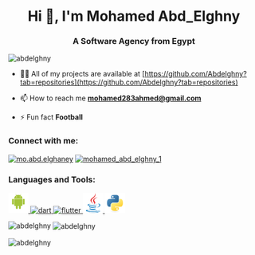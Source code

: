<h1 align="center">Hi 👋, I'm Mohamed Abd_Elghny</h1>
<h3 align="center">A Software Agency from Egypt</h3>

<p align="left"> <img src="https://komarev.com/ghpvc/?username=abdelghny&label=Profile%20views&color=0e75b6&style=flat" alt="abdelghny" /> </p>

- 👨‍💻 All of my projects are available at [https://github.com/Abdelghny?tab=repositories](https://github.com/Abdelghny?tab=repositories)

- 📫 How to reach me **mohamed283ahmed@gmail.com**

- ⚡ Fun fact **Football**

<h3 align="left">Connect with me:</h3>
<p align="left">
<a href="https://fb.com/mo.abd.elghaney" target="blank"><img align="center" src="https://raw.githubusercontent.com/rahuldkjain/github-profile-readme-generator/master/src/images/icons/Social/facebook.svg" alt="mo.abd.elghaney" height="30" width="40" /></a>
<a href="https://instagram.com/mohamed_abd_elghny_1" target="blank"><img align="center" src="https://raw.githubusercontent.com/rahuldkjain/github-profile-readme-generator/master/src/images/icons/Social/instagram.svg" alt="mohamed_abd_elghny_1" height="30" width="40" /></a>
</p>

<h3 align="left">Languages and Tools:</h3>
<p align="left"> <a href="https://developer.android.com" target="_blank" rel="noreferrer"> <img src="https://raw.githubusercontent.com/devicons/devicon/master/icons/android/android-original-wordmark.svg" alt="android" width="40" height="40"/> </a> <a href="https://dart.dev" target="_blank" rel="noreferrer"> <img src="https://www.vectorlogo.zone/logos/dartlang/dartlang-icon.svg" alt="dart" width="40" height="40"/> </a> <a href="https://flutter.dev" target="_blank" rel="noreferrer"> <img src="https://www.vectorlogo.zone/logos/flutterio/flutterio-icon.svg" alt="flutter" width="40" height="40"/> </a> <a href="https://www.java.com" target="_blank" rel="noreferrer"> <img src="https://raw.githubusercontent.com/devicons/devicon/master/icons/java/java-original.svg" alt="java" width="40" height="40"/> </a> <a href="https://www.python.org" target="_blank" rel="noreferrer"> <img src="https://raw.githubusercontent.com/devicons/devicon/master/icons/python/python-original.svg" alt="python" width="40" height="40"/> </a> </p>

<p><img align="left" src="https://github-readme-stats.vercel.app/api/top-langs?username=abdelghny&show_icons=true&locale=en&layout=compact" alt="abdelghny" /></p>

<p>&nbsp;<img align="center" src="https://github-readme-stats.vercel.app/api?username=abdelghny&show_icons=true&locale=en" alt="abdelghny" /></p>

<p><img align="center" src="https://github-readme-streak-stats.herokuapp.com/?user=abdelghny&" alt="abdelghny" /></p>
